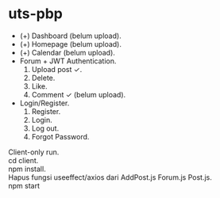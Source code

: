 ﻿# uts-pbp
* (+) Dashboard (belum upload).
* (+) Homepage (belum upload).
* (+) Calendar (belum upload).
* Forum + JWT Authentication.   
    1. Upload post ✓.  
    2. Delete.  
    3. Like.  
    4. Comment ✓ (belum upload).  
* Login/Register.    
    1. Register.  
    2. Login.  
    3. Log out.  
    4. Forgot Password.

Client-only run.  
cd client.  
npm install.  
Hapus fungsi useeffect/axios dari AddPost.js Forum.js Post.js.  
npm start
